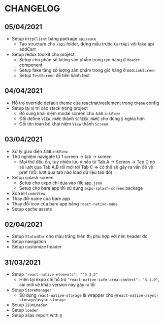 # CHANGELOG

## 05/04/2021

- Setup `HttpClient` bằng package `apisauce` 
  - Tạo structure cho `/api` folder, dựng mẫu trước `CartApi` với fake api addCart
- Setup redux toolkit cho project
  - Setup cho phần số lượng sản phẩm trong giỏ hàng ở `Header` component
  - Setup fake tăng số lượng sản phẩm trong giỏ hàng ở `AddLinkScreen`
  - Setup `TestScreen` để tiến hành test

## 04/04/2021

- Hỗ trợ override default theme của reactnativeelement trong `theme` config
- Setup lại vị trí các stack trong project
  - Bổ sung khái niệm modal screen cho `AddLinkView`
  - Đổi define `VIEW_NAME` thành `SCREEN_NAME` cho đúng ý nghĩa hơn
  - Đổi tên toàn bộ khái niệm `View` thành `Screen`

## 03/04/2021

- Xử lý giao diện `AddLinkView` 
- Thử nghiệm navigate từ 1 screen -> tab -> screen
  - Mọi thứ đều ổn, tuy nhiên lưu ý nếu từ Tab A -> Screen -> Tab C nó sẽ lướt qua Tab A,B rồi mới tới Tab C => có thể sẽ gây ra vấn đề về pref (VD: lướt qua tab nào load dữ liệu tab đó)
- Setup splash screen
  - Setup cho expo chỉ dựa vào file `app.json`
  - Setup cho bare app thì sử dụng `expo-splash-screen` package
- Xoá `WelcomeView` 
- Thay đổi name của bare app
- Thay đổi icon của bare app bằng `react-native-make` 
- Setup cache assets

## 02/04/2021

- Setup `StatusBar` cho màu trắng hiển thị phù hợp với nền header đỏ
- Setup navigation
- Setup customize header

## 31/03/2021

- Setup `"react-native-elements": "^3.3.2"`
  - Hiện tại expo chỉ hỗ trợ `"react-native-safe-area-context": "3.1.9"`, cài mới sẽ khác version này gây ra lỗi 
- Setup `StoreManager` 
  - Sử dụng `react-native-storage` là wrapper cho `@react-native-async-storage/async-storage `
- Setup `I18nLoader`
- Setup `loader`
- Setup alias import with `@`
